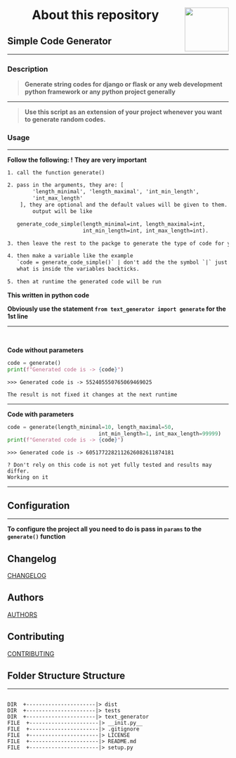 # <div align=center><span>About this repository<img align="right" width=100 height=100 src=https://logos-download.com/wp-content/uploads/2016/10/Python_logo_icon.png></span></div>

## Simple Code Generator

---

### Description

> **Generate string codes for django or flask or any web development python framework or any python project generally**

---

> **Use this script as an extension of your project whenever you want to generate random codes.**

### Usage

---

**Follow the following: !**
**They are very important**

```txt
1. call the function generate()

2. pass in the arguments, they are: [
        'length_minimal', 'length_maximal', 'int_min_length',
        'int_max_length'
    ], they are optional and the default values will be given to them. So the
        output will be like

   generate_code_simple(length_minimal=int, length_maximal=int,
                        int_min_length=int, int_max_length=int).

3. then leave the rest to the packge to generate the type of code for you

4. then make a variable like the example
   `code = generate_code_simple()` | don't add the the symbol `|` just write the
   what is inside the variables backticks.

5. then at runtime the generated code will be run

```

**This written in python code**

**Obviously use the statement `from text_generator import generate` for the 1st line**

---

<br>

**Code without parameters**

```python
code = generate()
print(f"Generated code is -> {code}")
```

```text
>>> Generated code is -> 552405550765069469025

The result is not fixed it changes at the next runtime
```

---

**Code with parameters**

```python
code = generate(length_minimal=10, length_maximal=50,
                             int_min_length=1, int_max_length=99999)
print(f"Generated code is -> {code}")
```

```text
>>> Generated code is -> 6051772282112626082611874181

? Don't rely on this code is not yet fully tested and results may differ.
Working on it
```

---

## Configuration

---

**To configure the project all you need to do is pass in `params` to the `generate()` function**

## Changelog

[CHANGELOG](CHANGELOG.md)

## Authors

[AUTHORS](AUTHORS.md)

## Contributing

[CONTRIBUTING](CONTRIBUTING.md)

## Folder Structure Structure

---

<pre>
<code>
DIR  +----------------------|> dist
DIR  +----------------------|> tests
DIR  +----------------------|> text_generator
FILE  +----------------------|> __init.py__
FILE  +----------------------|> .gitignore
FILE  +----------------------|> LICENSE
FILE  +----------------------|> README.md
FILE  +----------------------|> setup.py
</code>
</pre>
